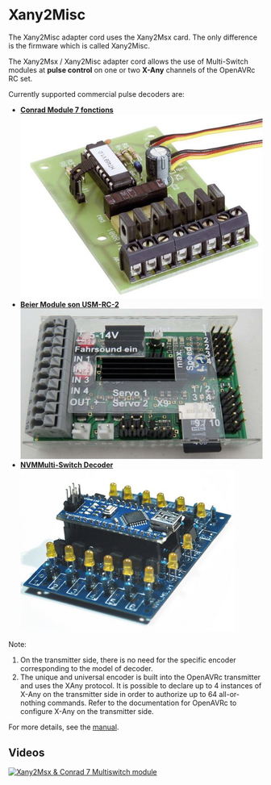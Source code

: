 # Xany2Misc

The Xany2Misc adapter cord uses the Xany2Msx card.
The only difference is the firmware which is called Xany2Misc.

The Xany2Msx / Xany2Misc adapter cord allows the use of Multi-Switch modules at
**pulse control** on one or two **X-Any** channels of the OpenAVRc RC set. 

Currently supported commercial pulse decoders are:  
* [**Conrad Module 7 fonctions**](https://www.conrad.fr/p/commutateur-multiple-7-canaux-231517-1-pcs-231517)  
![](https://github.com/Ingwie/OpenAVRc_Hw/blob/V3/Xany2Msx/Firmware_Misc/Conrad7outputs.jpg)
* [**Beier Module son USM-RC-2**](https://www.beier-electronic.de/modellbau/produkte/usm-rc-2/usm-rc-2.php)  
![](https://github.com/Ingwie/OpenAVRc_Hw/blob/V3/Xany2Msx/Firmware_Misc/USM-RC-2.jpg)
* [**NVMMulti-Switch Decoder**](https://www.modelbouwforum.nl/threads/nvm-multiswitch-met-arduino.247761)  
![](https://github.com/Ingwie/OpenAVRc_Hw/blob/V3/Xany2Msx/Firmware_Misc/NVM_MS_2.jpg)

Note: 
1. On the transmitter side, there is no need for the specific encoder corresponding to the model of
decoder.
2. The unique and universal encoder is built into the OpenAVRc transmitter and uses the XAny protocol.
It is possible to declare up to 4 instances of X-Any on the transmitter side in order to authorize up to 64 all-or-nothing commands.
Refer to the documentation for OpenAVRc to configure X-Any on the transmitter side.

For more details, see the [manual](https://github.com/Ingwie/OpenAVRc_Hw/blob/V3/Xany2Msx/Xany2Msx_Manuel_Utilisateur.pdf).

## Videos

[![Xany2Msx & Conrad 7 Multiswitch module](https://img.youtube.com/vi/QR7gnT5Co_U/0.jpg)](https://www.youtube.com/watch?v=QR7gnT5Co_U "Xany2Msx & Conrad 7") 





